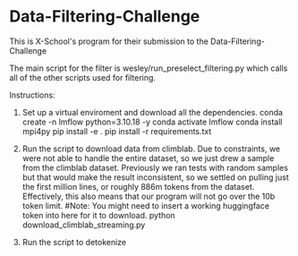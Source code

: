 # Data-Filtering-Challenge

This is X-School's program for their submission to the Data-Filtering-Challenge

The main script for the filter is wesley/run_preselect_filtering.py which calls all of the other scripts used for filtering. 

Instructions:

1. Set up a virtual enviroment and download all the dependencies.
    conda create -n lmflow python=3.10.18 -y
    conda activate lmflow
    conda install mpi4py
    pip install -e .
    pip install -r requirements.txt

2. Run the script to download data from climblab. Due to constraints, we were not able to handle the entire dataset, so we just drew a sample from the climblab dataset. Previously we ran tests with random samples but that would make the result inconsistent, so we settled on pulling just the first million lines, or roughly 886m tokens from the dataset. Effectively, this also means that our program will not go over the 10b token limit. 
    #Note: You might need to insert a working huggingface token into here for it to download. 
    python download_climblab_streaming.py

3. Run the script to detokenize
